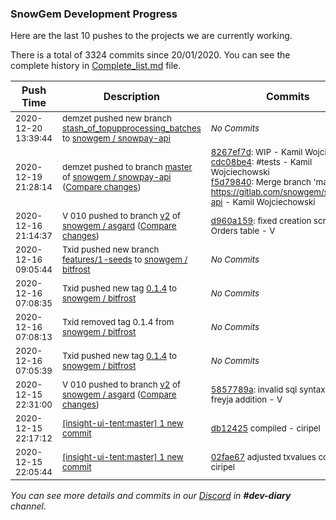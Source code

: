 
### SnowGem Development Progress

Here are the last 10 pushes to the projects we are currently working.

There is a total of 3324 commits since 20/01/2020. You can see the complete history in
 [Complete_list.md](Complete_list.md) file.

| Push Time | Description | Commits |
| --- | --- | --- |
| <sub>2020-12-20 13:39:44</sub> | <sub>demzet pushed new branch [stash\_of\_topupprocessing\_batches](https://gitlab.com/snowgem/snowpay-api/commits/stash_of_topupprocessing_batches) to [snowgem / snowpay\-api](https://gitlab.com/snowgem/snowpay-api)</sub> | <sub>_No Commits_</sub> |
| <sub>2020-12-19 21:28:14</sub> | <sub>demzet pushed to branch [master](https://gitlab.com/snowgem/snowpay-api/commits/master) of [snowgem / snowpay\-api](https://gitlab.com/snowgem/snowpay-api) ([Compare changes](https://gitlab.com/snowgem/snowpay-api/compare/ea01cbdcd0faf8732e1f5f980d1654f6531facd8...f5d79840dc4d9bf1ec66e612ef57c1f1908b45bf))</sub> | <sub>[8267ef7d](https://gitlab.com/snowgem/snowpay-api/-/commit/8267ef7d0626d0464bfb02f8772861f70c2afda6): WIP - Kamil Wojciechowski<br>[cdc08be4](https://gitlab.com/snowgem/snowpay-api/-/commit/cdc08be4ce806fded7ca603bc8859cf891fcbcfd): #tests - Kamil Wojciechowski<br>[f5d79840](https://gitlab.com/snowgem/snowpay-api/-/commit/f5d79840dc4d9bf1ec66e612ef57c1f1908b45bf): Merge branch 'master' of https://gitlab.com/snowgem/snowpay-api - Kamil Wojciechowski</sub> |
| <sub>2020-12-16 21:14:37</sub> | <sub>V 010 pushed to branch [v2](https://gitlab.com/snowgem/asgard/commits/v2) of [snowgem / asgard](https://gitlab.com/snowgem/asgard) ([Compare changes](https://gitlab.com/snowgem/asgard/compare/5857789a85ce53d10406c709f2ca6120d6ba216e...d960a159d537db04d3d2f30f480b60a22ce52bc6))</sub> | <sub>[d960a159](https://gitlab.com/snowgem/asgard/-/commit/d960a159d537db04d3d2f30f480b60a22ce52bc6): fixed creation script of Orders table - V</sub> |
| <sub>2020-12-16 09:05:44</sub> | <sub>Txid pushed new branch [features/1\-seeds](https://gitlab.com/snowgem/bitfrost/commits/features/1-seeds) to [snowgem / bitfrost](https://gitlab.com/snowgem/bitfrost)</sub> | <sub>_No Commits_</sub> |
| <sub>2020-12-16 07:08:35</sub> | <sub>Txid pushed new tag [0\.1\.4](https://gitlab.com/snowgem/bitfrost/-/tags/0.1.4) to [snowgem / bitfrost](https://gitlab.com/snowgem/bitfrost)</sub> | <sub>_No Commits_</sub> |
| <sub>2020-12-16 07:08:13</sub> | <sub>Txid removed tag 0.1.4 from [snowgem / bitfrost](https://gitlab.com/snowgem/bitfrost)</sub> | <sub>_No Commits_</sub> |
| <sub>2020-12-16 07:05:39</sub> | <sub>Txid pushed new tag [0\.1\.4](https://gitlab.com/snowgem/bitfrost/-/tags/0.1.4) to [snowgem / bitfrost](https://gitlab.com/snowgem/bitfrost)</sub> | <sub>_No Commits_</sub> |
| <sub>2020-12-15 22:31:00</sub> | <sub>V 010 pushed to branch [v2](https://gitlab.com/snowgem/asgard/commits/v2) of [snowgem / asgard](https://gitlab.com/snowgem/asgard) ([Compare changes](https://gitlab.com/snowgem/asgard/compare/a1fd27dc3f311d74888d10551a6df398ed4cd994...5857789a85ce53d10406c709f2ca6120d6ba216e))</sub> | <sub>[5857789a](https://gitlab.com/snowgem/asgard/-/commit/5857789a85ce53d10406c709f2ca6120d6ba216e): invalid sql syntax during freyja addition - V</sub> |
| <sub>2020-12-15 22:17:12</sub> | <sub>[[insight-ui-tent:master] 1 new commit](https://github.com/TENTOfficial/insight-ui-tent/commit/db124252ff9cf9857e9f20c6b99fe68f6cb7bcd8)</sub> | <sub>[db12425](https://github.com/TENTOfficial/insight-ui-tent/commit/db124252ff9cf9857e9f20c6b99fe68f6cb7bcd8) compiled - ciripel</sub> |
| <sub>2020-12-15 22:05:44</sub> | <sub>[[insight-ui-tent:master] 1 new commit](https://github.com/TENTOfficial/insight-ui-tent/commit/02fae67d154493d0708cebcee3fba6c1e1a3a3a7)</sub> | <sub>[02fae67](https://github.com/TENTOfficial/insight-ui-tent/commit/02fae67d154493d0708cebcee3fba6c1e1a3a3a7) adjusted txvalues collors - ciripel</sub> |

_You can see more details and commits in our [Discord](https://discord.gg/zumGnbg) in **#dev-diary** channel._
